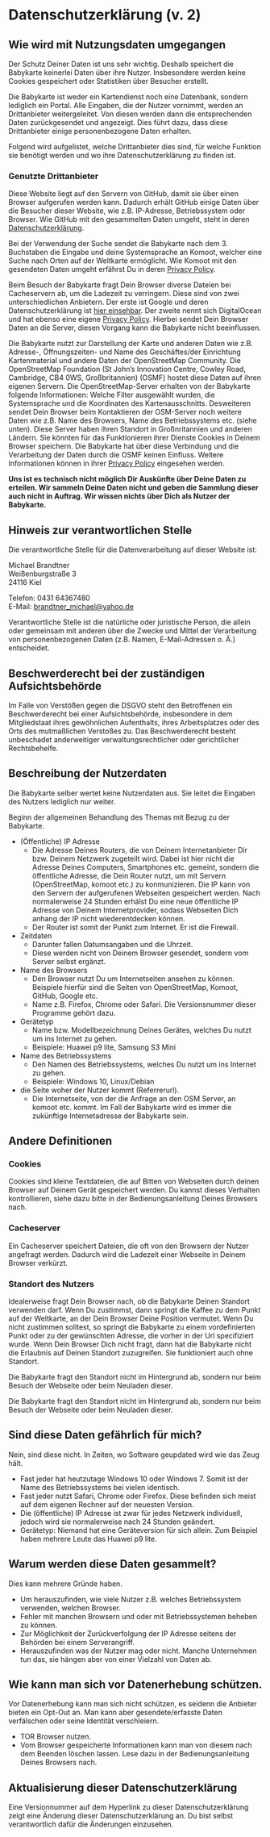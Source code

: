 # Datenschutzerklärung (v. 2)

## Wie wird mit Nutzungsdaten umgegangen
Der Schutz Deiner Daten ist uns sehr wichtig. Deshalb speichert die Babykarte keinerlei Daten über ihre Nutzer. Insbesondere werden keine Cookies gespeichert oder Statistiken über Besucher erstellt.

Die Babykarte ist weder ein Kartendienst noch eine Datenbank, sondern lediglich ein Portal. Alle Eingaben, die der Nutzer vornimmt, werden an Drittanbieter weitergeleitet. Von diesen werden dann die entsprechenden Daten zurückgesendet und angezeigt. Dies führt dazu, dass diese Drittanbieter einige personenbezogene Daten erhalten.

Folgend wird aufgelistet, welche Drittanbieter dies sind, für welche Funktion sie benötigt werden und wo ihre Datenschutzerklärung zu finden ist.

### Genutzte Drittanbieter
Diese Website liegt auf den Servern von GitHub, damit sie über einen Browser aufgerufen werden kann. Dadurch erhält GitHub einige Daten über die Besucher dieser Website, wie z.B. IP-Adresse, Betriebssystem oder Browser. Wie GitHub mit den gesammelten Daten umgeht, steht in deren [Datenschutzerklärung](https://help.github.com/en/articles/github-privacy-statement). 

Bei der Verwendung der Suche sendet die Babykarte nach dem 3. Buchstaben die Eingabe und deine Systemsprache an Komoot, welcher eine Suche nach Orten auf der Weltkarte ermöglicht. Wie Komoot mit den gesendeten Daten umgeht erfährst Du in deren [Privacy Policy](https://www.komoot.de/privacy).

Beim Besuch der Babykarte fragt Dein Browser diverse Dateien bei Cacheservern ab, um die Ladezeit zu verringern. Diese sind von zwei unterschiedlichen Anbietern. Der erste ist Google und deren Datenschutzerklärung ist [hier einsehbar](https://policies.google.com/privacy#infocollect). Der zweite nennt sich DigitalOcean und hat ebenso eine eigene [Privacy Policy](https://www.digitalocean.com/legal/privacy-policy/). Hierbei sendet Dein Browser Daten an die Server, diesen Vorgang kann die Babykarte nicht beeinflussen.

Die Babykarte nutzt zur Darstellung der Karte und anderen Daten wie z.B. Adresse-, Öffnungszeiten- und Name des Geschäftes/der Einrichtung Kartenmaterial und andere Daten der OpenStreetMap Community. Die OpenStreetMap Foundation (St John’s Innovation Centre, Cowley Road, Cambridge, CB4 0WS, Großbritannien) (OSMF) hostet diese Daten auf ihren eigenen Servern. Die OpenStreetMap-Server erhalten von der Babykarte folgende Informationen: Welche Filter ausgewählt wurden, die Systemsprache und die Koordinaten des Kartenausschnitts. Desweiteren sendet Dein Browser beim Kontaktieren der OSM-Server noch weitere Daten wie z.B. Name des Browsers, Name des Betriebssystems etc. (siehe unten). Diese Server haben ihren Standort in Großnritannien und anderen Ländern. Sie könnten für das Funktionieren ihrer Dienste Cookies in Deinem Browser speichern. Die Babykarte hat über diese Verbindung und die Verarbeitung der Daten durch die OSMF keinen Einfluss. Weitere Informationen können in ihrer [Privacy Policy](https://wiki.osmfoundation.org/wiki/Privacy_Policy) eingesehen werden.


**Uns ist es technisch nicht möglich Dir Auskünfte über Deine Daten zu erteilen. Wir sammeln Deine Daten nicht und geben die Sammlung dieser auch nicht in Auftrag. Wir wissen nichts über Dich als Nutzer der Babykarte.**

## Hinweis zur verantwortlichen Stelle

Die verantwortliche Stelle für die Datenverarbeitung auf dieser Website ist:

Michael Brandtner  
Weißenburgstraße 3   
24116 Kiel   

Telefon: 0431 64367480   
E-Mail: brandtner_michael@yahoo.de

Verantwortliche Stelle ist die natürliche oder juristische Person, die allein oder gemeinsam mit anderen über die Zwecke und Mittel der Verarbeitung von personenbezogenen Daten (z.B. Namen, E-Mail-Adressen o. Ä.) entscheidet.

## Beschwerderecht bei der zuständigen Aufsichtsbehörde 

Im Falle von Verstößen gegen die DSGVO steht den Betroffenen ein Beschwerderecht bei einer Aufsichtsbehörde, insbesondere in dem Mitgliedstaat ihres gewöhnlichen Aufenthalts, ihres Arbeitsplatzes oder des Orts des mutmaßlichen Verstoßes zu. Das Beschwerderecht besteht unbeschadet anderweitiger verwaltungsrechtlicher oder gerichtlicher Rechtsbehelfe.

## Beschreibung der Nutzerdaten
Die Babykarte selber wertet keine Nutzerdaten aus. Sie leitet die Eingaben des Nutzers lediglich nur weiter.

Beginn der allgemeinen Behandlung des Themas mit Bezug zu der Babykarte.

- (Öffentliche) IP Adresse
  - Die Adresse Deines Routers, die von Deinem Internetanbieter Dir bzw. Deinem Netzwerk zugeteilt wird. Dabei ist hier nicht die Adresse Deines Computers, Smartphones etc. gemeint, sondern die öffentliche Adresse, die Dein Router nutzt, um mit Servern (OpenStreetMap, komoot etc.) zu konmunizieren. Die IP kann von den Servern der aufgerufenen Webseiten gespeichert werden. Nach normalerweise 24 Stunden erhälst Du eine neue öffentliche IP Adresse von Deinem Internetprovider, sodass Webseiten Dich anhang der IP nicht wiederentdecken können.
  - Der Router ist somit der Punkt zum Internet. Er ist die Firewall.
- Zeitdaten
  - Darunter fallen Datumsangaben und die Uhrzeit.
  - Diese werden nicht von Deinem Browser gesendet, sondern vom Server selbst ergänzt.
- Name des Browsers
  - Den Browser nutzt Du um Internetseiten ansehen zu können. Beispiele hierfür sind die Seiten von OpenStreetMap, Komoot, GitHub, Google etc.
  - Name z.B. Firefox, Chrome oder Safari. Die Versionsnummer dieser Programme gehört dazu.
- Gerätetyp
  - Name bzw. Modellbezeichnung Deines Gerätes, welches Du nutzt um ins Internet zu gehen.
  - Beispiele: Huawei p9 lite, Samsung S3 Mini
- Name des Betriebssystems
  - Den Namen des Betriebssystems, welches Du nutzt um ins Internet zu gehen.
  - Beispiele: Windows 10, Linux/Debian
- die Seite woher der Nutzer kommt (Referrerurl).
  - Die Internetseite, von der die Anfrage an den OSM Server, an komoot etc. kommt. Im Fall der Babykarte wird es immer die zukünftige Internetadresse der Babykarte sein.

## Andere Definitionen

### Cookies
Cookies sind kleine Textdateien, die auf Bitten von Webseiten durch deinen Browser auf Deinem Gerät gespeichert werden. Du kannst dieses Verhalten kontrollieren, siehe dazu bitte in der Bedienungsanleitung Deines Browsers nach.

### Cacheserver
Ein Cacheserver speichert Dateien, die oft von den Browsern der Nutzer angefragt werden. Dadurch wird die Ladezeit einer Webseite in Deinem Browser verkürzt.

### Standort des Nutzers
Idealerweise fragt Dein Browser nach, ob die Babykarte Deinen Standort verwenden darf. Wenn Du zustimmst, dann springt die Kaffee zu dem Punkt auf der Weltkarte, an der Dein Browser Deine Position vermutet. Wenn Du nicht zustimmen solltest, so springt die Babykarte zu einem vordefinierten Punkt oder zu der gewünschten Adresse, die vorher in der Url specifiziert wurde. Wenn Dein Browser Dich nicht fragt, dann hat die Babykarte nicht die Erlaubnis auf Deinen Standort zuzugreifen. Sie funktioniert auch ohne Standort.

Die Babykarte fragt den Standort nicht im Hintergrund ab, sondern nur beim Besuch der Webseite oder beim Neuladen dieser.

Die Babykarte fragt den Standort nicht im Hintergrund ab, sondern nur beim Besuch der Webseite oder beim Neuladen dieser.

## Sind diese Daten gefährlich für mich?
Nein, sind diese nicht. In Zeiten, wo Software geupdated wird wie das Zeug hält.

- Fast jeder hat heutzutage Windows 10 oder Windows 7. Somit ist der Name des Betriebssystems bei vielen identisch.
- Fast jeder nutzt Safari, Chrome oder Firefox. Diese befinden sich meist auf dem eigenen Rechner auf der neuesten Version.
- Die (öffentliche) IP Adresse ist zwar für jedes Netzwerk individuell, jedoch wird sie normalerweise nach 24 Stunden geändert.
- Gerätetyp: Niemand hat eine Geräteversion für sich allein. Zum Beispiel haben mehrere Leute das Huawei p9 lite.

## Warum werden diese Daten gesammelt?
Dies kann mehrere Gründe haben.

- Um herauszufinden, wie viele Nutzer z.B. welches Betriebssystem verwenden, welchen Browser.
- Fehler mit manchen Browsern und oder mit Betriebssystemen beheben zu können.
- Zur Möglichkeit der Zurückverfolgung der IP Adresse seitens der Behörden bei einem Serverangriff.
- Herauszufinden was der Nutzer mag oder nicht. Manche Unternehmen tun das, sie hängen aber von einer Vielzahl von Daten ab.

## Wie kann man sich vor Datenerhebung schützen.
Vor Datenerhebung kann man sich nicht schützen, es seidenn die Anbieter bieten ein Opt-Out an. Man kann aber gesendete/erfasste Daten verfälschen oder seine Identität verschleiern.

- TOR Browser nutzen.
- Vom Browser gespeicherte Informationen kann man von diesem nach dem Beenden löschen lassen. Lese dazu in der Bedienungsanleitung Deines Browsers nach.

## Aktualisierung dieser Datenschutzerklärung
Eine Versionnummer auf dem Hyperlink zu dieser Datenschutzerklärung zeigt eine Änderung dieser Datenschutzerklärung an. Du bist selbst verantwortlich dafür die Änderungen einzusehen.

